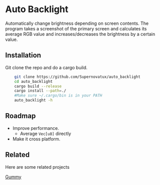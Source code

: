 
# Auto Backlight

Automatically change brightness depending on screen contents. The program takes a screenshot of the primary screen and calculates its average RGB value and increases/decreases the brightness by a certain value.
## Installation
Git clone the repo and do a cargo build.

```bash
    git clone https://github.com/Supernovatux/auto_backlight
    cd auto_backlight
    cargo build --release
    cargo install --path=./
    #Make sure ~/.cargo/bin is in your PATH
    auto_backlight -h
```
    
## Roadmap

- Improve performance.
    - Average `Vec[u8]` directly
- Make it cross platform.

## Related

Here are some related projects

[Gummy](https://github.com/Fushko/gummy)

